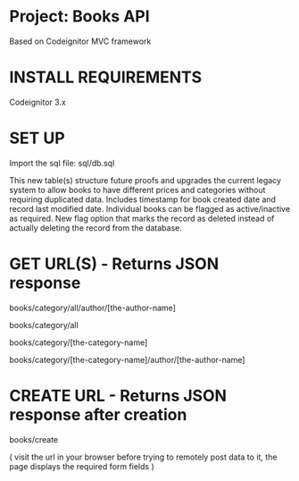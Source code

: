 # Project: Books API
Based on Codeignitor MVC framework

# INSTALL REQUIREMENTS

Codeignitor 3.x

# SET UP

Import the sql file: sql/db.sql

This new table(s) structure future proofs and upgrades the current legacy system to allow books to have different prices and categories without requiring duplicated data. Includes timestamp for book created date and record last modified date. Individual books can be flagged as active/inactive as required. New flag option that marks the record as deleted instead of actually deleting the record from the database.

# GET URL(S) - Returns JSON response

books/category/all/author/[the-author-name]

books/category/all

books/category/[the-category-name]

books/category/[the-category-name]/author/[the-author-name]

# CREATE URL - Returns JSON response after creation

books/create

( visit the url in your browser before trying to remotely post data to it, the page displays the required form fields )

